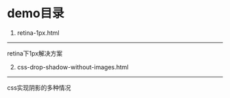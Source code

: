 demo目录
==============
1. retina-1px.html
---------------------
retina下1px解决方案

2. css-drop-shadow-without-images.html
---------------------
css实现阴影的多种情况